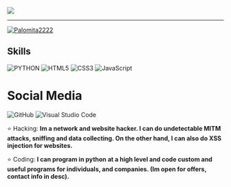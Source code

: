<img src="https://readme-typing-svg.herokuapp.com?font=Architects+Daughter&color=43aeb8&size=40&lines=Hey!+Im+Palomita2222">

---

[![Palomita2222](https://github-readme-stats.vercel.app/api/top-langs/?username=Palomita2222&hide=html&layout=compact&theme=dark)](https://github.com/Palomita2222/)


## Skills

![PYTHON](https://img.shields.io/badge/Python-3776AB?style=for-the-badge&logo=python&logoColor=white)
![HTML5](https://img.shields.io/badge/HTML-239120?style=for-the-badge&logo=html5&logoColor=white)
![CSS3](https://img.shields.io/badge/CSS-239120?&style=for-the-badge&logo=css3&logoColor=white)
![JavaScript](https://img.shields.io/badge/javascript-%23323330.svg?style=for-the-badge&logo=javascript&logoColor=%23F7DF1E)

# Social Media

![GitHub](https://img.shields.io/badge/-GitHub-333333?style=flat&logo=github)
![Visual Studio Code](https://img.shields.io/badge/-Visual%20Studio%20Code-333333?style=flat&logo=visual-studio-code&logoColor=007ACC)

<p align="left">
  ⭐ Hacking: <strong> Im a network and website hacker. I can do undetectable MITM attacks, sniffing and data collecting. On the other hand, I can also do XSS injection for websites.</strong></p>
  <p>⭐ Coding: <strong> I can program in python at a high level and code custom and useful programs for individuals, and companies. (Im open for offers, contact info in desc).</p>
